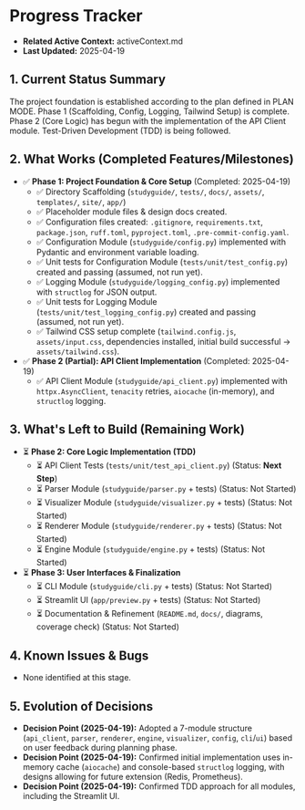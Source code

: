 # Progress Tracker

*   **Related Active Context:** activeContext.md
*   **Last Updated:** 2025-04-19

## 1. Current Status Summary

The project foundation is established according to the plan defined in PLAN MODE. Phase 1 (Scaffolding, Config, Logging, Tailwind Setup) is complete. Phase 2 (Core Logic) has begun with the implementation of the API Client module. Test-Driven Development (TDD) is being followed.

## 2. What Works (Completed Features/Milestones)

*   ✅ **Phase 1: Project Foundation & Core Setup** (Completed: 2025-04-19)
    *   ✅ Directory Scaffolding (`studyguide/`, `tests/`, `docs/`, `assets/`, `templates/`, `site/`, `app/`)
    *   ✅ Placeholder module files & design docs created.
    *   ✅ Configuration files created: `.gitignore`, `requirements.txt`, `package.json`, `ruff.toml`, `pyproject.toml`, `.pre-commit-config.yaml`.
    *   ✅ Configuration Module (`studyguide/config.py`) implemented with Pydantic and environment variable loading.
    *   ✅ Unit tests for Configuration Module (`tests/unit/test_config.py`) created and passing (assumed, not run yet).
    *   ✅ Logging Module (`studyguide/logging_config.py`) implemented with `structlog` for JSON output.
    *   ✅ Unit tests for Logging Module (`tests/unit/test_logging_config.py`) created and passing (assumed, not run yet).
    *   ✅ Tailwind CSS setup complete (`tailwind.config.js`, `assets/input.css`, dependencies installed, initial build successful -> `assets/tailwind.css`).
*   ✅ **Phase 2 (Partial): API Client Implementation** (Completed: 2025-04-19)
    *   ✅ API Client Module (`studyguide/api_client.py`) implemented with `httpx.AsyncClient`, `tenacity` retries, `aiocache` (in-memory), and `structlog` logging.

## 3. What's Left to Build (Remaining Work)

*   ⏳ **Phase 2: Core Logic Implementation (TDD)**
    *   ⏳ API Client Tests (`tests/unit/test_api_client.py`) (Status: **Next Step**)
    *   ⏳ Parser Module (`studyguide/parser.py` + tests) (Status: Not Started)
    *   ⏳ Visualizer Module (`studyguide/visualizer.py` + tests) (Status: Not Started)
    *   ⏳ Renderer Module (`studyguide/renderer.py` + tests) (Status: Not Started)
    *   ⏳ Engine Module (`studyguide/engine.py` + tests) (Status: Not Started)
*   ⏳ **Phase 3: User Interfaces & Finalization**
    *   ⏳ CLI Module (`studyguide/cli.py` + tests) (Status: Not Started)
    *   ⏳ Streamlit UI (`app/preview.py` + tests) (Status: Not Started)
    *   ⏳ Documentation & Refinement (`README.md`, `docs/`, diagrams, coverage check) (Status: Not Started)

## 4. Known Issues & Bugs

*   None identified at this stage.

## 5. Evolution of Decisions

*   **Decision Point (2025-04-19):** Adopted a 7-module structure (`api_client`, `parser`, `renderer`, `engine`, `visualizer`, `config`, `cli`/`ui`) based on user feedback during planning phase.
*   **Decision Point (2025-04-19):** Confirmed initial implementation uses in-memory cache (`aiocache`) and console-based `structlog` logging, with designs allowing for future extension (Redis, Prometheus).
*   **Decision Point (2025-04-19):** Confirmed TDD approach for all modules, including the Streamlit UI.

